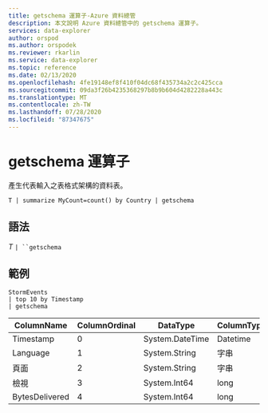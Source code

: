 ```yaml
---
title: getschema 運算子-Azure 資料總管
description: 本文說明 Azure 資料總管中的 getschema 運算子。
services: data-explorer
author: orspod
ms.author: orspodek
ms.reviewer: rkarlin
ms.service: data-explorer
ms.topic: reference
ms.date: 02/13/2020
ms.openlocfilehash: 4fe19148ef8f410f04dc68f435734a2c2c425cca
ms.sourcegitcommit: 09da3f26b4235368297b8b9b604d4282228a443c
ms.translationtype: MT
ms.contentlocale: zh-TW
ms.lasthandoff: 07/28/2020
ms.locfileid: "87347675"
---
```

# <a name="getschema-operator"></a>getschema 運算子 

產生代表輸入之表格式架構的資料表。

```kusto
T | summarize MyCount=count() by Country | getschema 
```

## <a name="syntax"></a>語法

*T* `| ``getschema`

## <a name="example"></a>範例

<!-- csl: https://help.kusto.windows.net:443/Samples -->
```kusto
StormEvents
| top 10 by Timestamp
| getschema
```

|ColumnName|ColumnOrdinal|DataType|ColumnType|
|---|---|---|---|
|Timestamp|0|System.DateTime|Datetime|
|Language|1|System.String|字串|
|頁面|2|System.String|字串|
|檢視|3|System.Int64|long
|BytesDelivered|4|System.Int64|long
